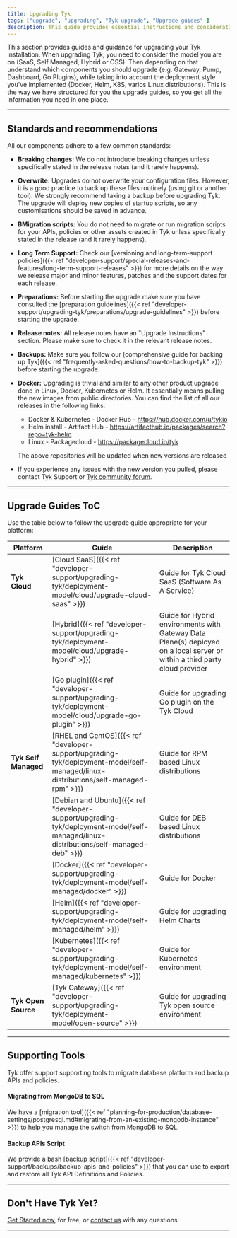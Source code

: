 ```yaml
---
title: Upgrading Tyk
tags: ["upgrade", "upgrading", "Tyk upgrade", "Upgrade guides" ]
description: This guide provides essential instructions and considerations for upgrading Tyk and its components across all product models and installation types offered.
---
```


This section provides guides and guidance for upgrading your Tyk installation.
When upgrading Tyk, you need to consider the model you are on (SaaS, Self Managed, Hybrid or OSS). Then depending on
that understand which components you should upgrade (e.g. Gateway, Pump, Dashboard, Go Plugins), while taking into
account the deployment style you've implemented (Docker, Helm, K8S, varios Linux distributions).
This is the way we have structured for you the upgrade guides, so you get all the information you need in one place.

---

## Standards and recommendations
All our components adhere to a few common standards:

- **Breaking changes:** We do not introduce breaking changes unless specifically stated in the release notes (and it rarely happens).
- **Overwrite:** Upgrades do not overwrite your configuration files. However, it is a good practice to back up these files routinely
(using git or another tool). We strongly recommend taking a backup before upgrading Tyk. The upgrade will deploy new
copies of startup scripts, so any customisations should be saved in advance.
- **BMigration scripts:** You do not need to migrate or run migration scripts for your APIs, policies or other assets created in Tyk unless
specifically stated in the release (and it rarely happens).
- **Long Term Support:** Check our [versioning and long-term-support policies]({{< ref "developer-support/special-releases-and-features/long-term-support-releases" >}})
for more details on the way we release major and minor features, patches and the support dates for each release.
- **Preparations:** Before starting the upgrade make sure you have consulted the [preparation guidelines]({{< ref "developer-support/upgrading-tyk/preparations/upgrade-guidelines" >}})
before starting the upgrade.
- **Release notes:** All release notes have an "Upgrade Instructions" section. Please make sure to check it in the
relevant release notes.
- **Backups:** Make sure you follow our [comprehensive guide for backing up Tyk]({{< ref "frequently-asked-questions/how-to-backup-tyk" >}})
before starting the upgrade.
- **Docker:** Upgrading is trivial and similar to any other product upgrade done in Linux, Docker, Kubernetes or Helm.
It essentially means pulling the new images from public directories. You can find the list of all our releases in the
following links:

    - Docker & Kubernetes - Docker Hub - https://hub.docker.com/u/tykio
    - Helm install - Artifact Hub - https://artifacthub.io/packages/search?repo=tyk-helm
    - Linux - Packagecloud - https://packagecloud.io/tyk

   The above repositories will be updated when new versions are released
- If you experience any issues with the new version you pulled, please contact Tyk Support or [Tyk community forum](https://community.tyk.io/).

---

## Upgrade Guides ToC

Use the table below to follow the upgrade guide appropriate for your platform:

| Platform             | Guide            | Description |
|----------------------| ---------------- | ----------- |
| **Tyk Cloud**        | [Cloud SaaS]({{< ref "developer-support/upgrading-tyk/deployment-model/cloud/upgrade-cloud-saas" >}}) | Guide for Tyk Cloud SaaS (Software As A Service) |
|                      | [Hybrid]({{< ref "developer-support/upgrading-tyk/deployment-model/cloud/upgrade-hybrid" >}}) | Guide for Hybrid environments with Gateway Data Plane(s) deployed on a local server or within a third party cloud provider |
|                      | [Go plugin]({{< ref "developer-support/upgrading-tyk/deployment-model/cloud/upgrade-go-plugin" >}}) | Guide for upgrading Go plugin on the Tyk Cloud |
| **Tyk Self Managed** | [RHEL and CentOS]({{< ref "developer-support/upgrading-tyk/deployment-model/self-managed/linux-distributions/self-managed-rpm" >}}) | Guide for RPM based Linux distributions |
|                      | [Debian and Ubuntu]({{< ref "developer-support/upgrading-tyk/deployment-model/self-managed/linux-distributions/self-managed-deb" >}}) | Guide for DEB based Linux distributions |
|                      | [Docker]({{< ref "developer-support/upgrading-tyk/deployment-model/self-managed/docker" >}}) | Guide for Docker |
|                      | [Helm]({{< ref "developer-support/upgrading-tyk/deployment-model/self-managed/helm" >}}) | Guide for upgrading Helm Charts |
|                      | [Kubernetes]({{< ref "developer-support/upgrading-tyk/deployment-model/self-managed/kubernetes" >}}) | Guide for Kubernetes environment |
| **Tyk Open Source**  | [Tyk Gateway]({{< ref "developer-support/upgrading-tyk/deployment-model/open-source" >}}) | Guide for upgrading Tyk open source environment |

---

## Supporting Tools

Tyk offer support supporting tools to migrate database platform and backup APIs and policies.

#### Migrating from MongoDB to SQL

We have a [migration tool]({{< ref "planning-for-production/database-settings/postgresql.md#migrating-from-an-existing-mongodb-instance" >}}) to help you manage the switch from MongoDB to SQL.

#### Backup APIs Script

We provide a bash [backup script]({{< ref "developer-support/backups/backup-apis-and-policies" >}}) that you can use to export and restore all Tyk API Definitions and Policies.

---

## Don't Have Tyk Yet?

[Get Started now](https://tyk.io/pricing/compare-api-management-platforms/#get-started), for free, or
[contact us](https://tyk.io/about/contact/) with any questions.

---